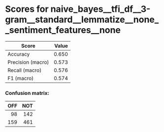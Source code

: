 # Scores for naive_bayes__tfi_df__3-gram__standard__lemmatize__none__sentiment_features__none
|      Score      |Value|
|-----------------|----:|
|Accuracy         |0.650|
|Precision (macro)|0.573|
|Recall (macro)   |0.576|
|F1 (macro)       |0.574|

### Confusion matrix:
|OFF|NOT|
|--:|--:|
| 98|142|
|159|461|
